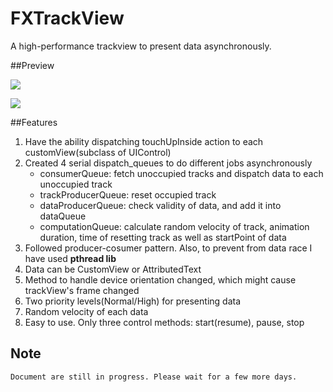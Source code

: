 # FXTrackView
A high-performance trackview to present data asynchronously.

##Preview

![](http://ww2.sinaimg.cn/mw690/9161297cgw1f2mbjbevljj20e30p0wiy.jpg)

![](http://ww3.sinaimg.cn/mw690/9161297cgw1f2mbhrh6lqj20u00gw7cl.jpg)

##Features

1. Have the ability dispatching touchUpInside action to each customView(subclass of UIControl)
2. Created 4 serial dispatch_queues to do different jobs asynchronously
	* consumerQueue: fetch unoccupied tracks and dispatch data to each unoccupied track
	* trackProducerQueue: reset occupied track
	* dataProducerQueue: check validity of data, and add it into dataQueue
	* computationQueue:  calculate random velocity of track, animation duration, time of resetting track as well as startPoint of data
3. Followed producer-cosumer pattern. Also, to prevent from data race I have used **pthread lib**
4. Data can be CustomView or AttributedText
5. Method to handle device orientation changed, which might cause trackView's frame changed
6. Two priority levels(Normal/High) for presenting data
7. Random velocity of each data
8. Easy to use. Only three control methods: start(resume), pause, stop


## Note
`Document are still in progress. Please wait for a few more days.`
